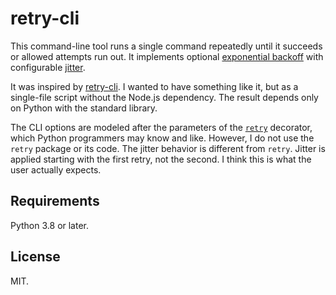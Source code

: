 # retry-cli

This command-line tool runs a single command repeatedly until it succeeds or allowed attempts run out. It implements optional [exponential backoff](https://en.wikipedia.org/wiki/Exponential_backoff) with configurable [jitter](https://en.wikipedia.org/wiki/Thundering_herd_problem#Mitigation).

It was inspired by [retry-cli](https://github.com/tirsen/retry-cli). I wanted to have something like it, but as a single-file script without the Node.js dependency. The result depends only on Python with the standard library.

The CLI options are modeled after the parameters of the [`retry`](https://github.com/invl/retry) decorator, which Python programmers may know and like. However, I do not use the `retry` package or its code. The jitter behavior is different from `retry`. Jitter is applied starting with the first retry, not the second. I think this is what the user actually expects.

## Requirements

Python 3.8 or later.

## License

MIT.
